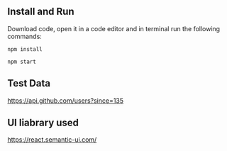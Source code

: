 ## Install and Run

Download code, open it in a code editor and in terminal run the following commands:

`npm install`

`npm start`

## Test Data

https://api.github.com/users?since=135

## UI liabrary used

https://react.semantic-ui.com/
